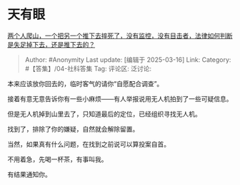 # 天有眼
[两个人爬山，一个把另一个推下去摔死了，没有监控，没有目击者，法律如何判断是失足掉下去，还是推下去的？](https://www.zhihu.com/question/551998963/answer/125301332876)

> Author: #Anonymity
> Last update: [编辑于 2025-03-16]
> Link:
> Category: #【答集】/04-社科答集 
> Tag: 
> 评论区:
> 泛讨论:

本来应该放你回去的，临时客气的请你“自愿配合调查”。

接着有意无意告诉你有一些小麻烦——有人举报说用无人机拍到了一些可疑信息。

但是无人机掉到山里去了，只知道最后的定位，已经组织寻找无人机。

找到了，排除了你的嫌疑，自然就会解除留置。

当然，如果真有什么问题，在找到之前说可以算投案自首。

不用着急，先喝一杯茶，有事叫我。

有结果通知你。
